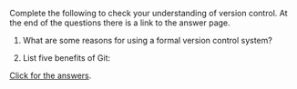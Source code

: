 Complete the following to check your understanding of version control. At the end of the questions there is a link to the answer page.

1. What are some reasons for using a formal version control system?






2. List five benefits of Git:








[Click for the answers](https://github.com/live-and-learn/git-learning/blob/master/lesson-1/assessment-lesson-1-version-control-check-understanding-answers.md "Answers to lesson 1 check for understanding of version control").
